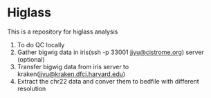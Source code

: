 # Higlass
This is a repository for higlass analysis 

1. To do QC locally
2. Gather bigwig data in iris(ssh -p 33001 jjyu@cistrome.org) server (optional)
3. Transfer bigwig data from iris server to kraken(jjyu@kraken.dfci.harvard.edu)
4. Extract the chr22 data and conver them to bedfile with different resolution 
